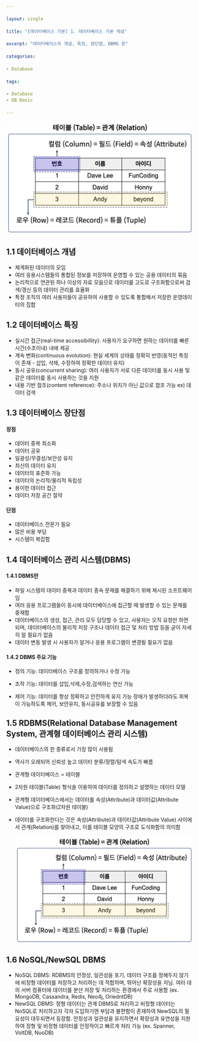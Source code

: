 ```yaml
---

layout: single

title: "[데이터베이스 기본] 1. 데이터베이스 기본 개념"

excerpt: "데이터베이스의 개념, 특징, 장단점, DBMS 등"

categories:

- Database

tags:

- Database
- DB Basic

---
```


![tableandrelation](assets/images/posts_img/2022-10-04-dbbasic01/tableandrelation.png)



## 1.1 데이터베이스 개념
- 체계화된 데이터의 모임
- 여러 응용시스템들의 통합된 정보를 저장하여 운영할 수 있는 공용 데이터의 묶음
- 논리적으로 연관된 하나 이상의 자료 모음으로 데이터를 고도로 구조화함으로써 검색/갱신 등의 데이터 관리를 효율화
- 특정 조직의 여러 사용자들이 공유하여 사용할 수 있도록 통합해서 저장한 운영데이터의 집합



## 1.2 데이터베이스 특징
- 실시간 접근(real-time accessibillity): 사용자가 요구하면 원하는 데이터를 빠른 시간(수초이내) 내에 제공
- 계속 변화(continuous evolution): 현실 세계의 상태를 정확히 반영(동적인 특징이 존재 - 삽입, 삭제, 수정하여 정확한 데이터 유지)
- 동시 공유(concurrent sharing): 여러 사용자가 서로 다른 데이터를 동시 사용 및 같은 데이터를 동시 사용하는 것을 지원
- 내용 기반 참조(content reference): 주소나 위치가 아닌 값으로 참조 가능 ex) 데이터 검색



## 1.3 데이터베이스 장단점
#### 장점
- 데이터 중복 최소화
- 데이터 공유
- 일광성/무결성/보안성 유지
- 최신의 데이터 유지
- 데이터의 표준화 가능
- 데이터의 논리적/물리적 독립성
- 용이한 데이터 접근
- 데이터 저장 공간 절약

#### 단점
- 데이터베이스 전문가 필요
- 많은 비용 부담
- 시스템이 복잡함


## 1.4 데이터베이스 관리 시스템(DBMS)
#### 1.4.1 DBMS란
- 파일 시스템의 데이터 중복과 데이터 종속 문제를 해결하기 위해 제시된 소프트웨어임
- 여러 응용 프로그램들이 동시에 데이터베이스에 접근할 때 발생할 수 있는 문제를 중재함
- 데이터베이스의 생성, 접근, 관리 모두 담당할 수 있고, 사용자는 오직 요청만 하면 되며, 데이터베이스의 물리적 저장 구조나 데이터 접근 및 처리 방법 등을 굳이 자세히 알 필요가 없음
- 데이터 변동 발생 시 사용자가 알거나 응용 프로그램이 변경될 필요가 없음
#### 1.4.2 DBMS 주요 기능
- 정의 기능: 데이터베이스 구조를 정의하거나 수정 가능

- 조작 기능: 데이터를 삽입,삭제,수정,검색하는 연산 가능

- 제어 기능: 데이터를 항상 정확하고 안전하게 유지 가능
  장애가 발생하더라도 회복이 가능하도록 제어, 보안유지, 동시공유를 보장할 수 있음

  

## 1.5 RDBMS(Relational Database Management System, 관계형 데이터베이스 관리 시스템)
- 데이터베이스의 한 종류로서 가장 많이 사용됨

- 역사가 오래되어 신뢰성 높고 데이터 분류/정렬/탐색 속도가 빠름

- 관계형 데이터베이스 = 테이블

- 2차원 테이블(Table) 형식을 이용하여 데이터를 정의하고 설명하는 데이터 모델

- 관계형 데이터베이스에서는 데이터를 속성(Attribute)과 데이터값(Attribute Value)으로 구조화(2차원 테이블)

- 데이터를 구조화한다는 것은 속성(Attribute)과 데이터값(Attribute Value) 사이에서 관계(Relation)를 찾아내고, 이를 테이블 모양의 구조로 도식화함의 의미함

  

  ![columns](../assets/images/posts_img/2022-10-04-dbbasic01/columns.png)



## 1.6 NoSQL/NewSQL DBMS
- NoSQL DBMS: RDBMS의 안정성, 일관성을 포기, 데이터 구조를 정해두지 않기에 비정형 데이터를 저장하고 처리하는 데 적합하며, 뛰어난 확장성을 지님. 여러 대의 서버 컴퓨터에 데이터를 분산 저장 및 처리하는 환경에서 주로 사용함 (ex. MongoDB, Cassandra, Redis, Neo4j, OriedntDB)
- NewSQL DBMS: 정형 데이터는 관계 DBMS로 처리하고 비정형 데이터는 NoSQL로 처리하고자 각자 도입하기엔 부담과 불편함이 존재하여 NewSQL의 필요성이 대두되면서 등장함. 안정성과 일관성을 유지하면서 확장성과 유연성을 지원하여 정형 및 비정형 데이터를 안정적이고 빠르게 처리 가능 (ex. Spanner, VoltDB, NuoDB)
